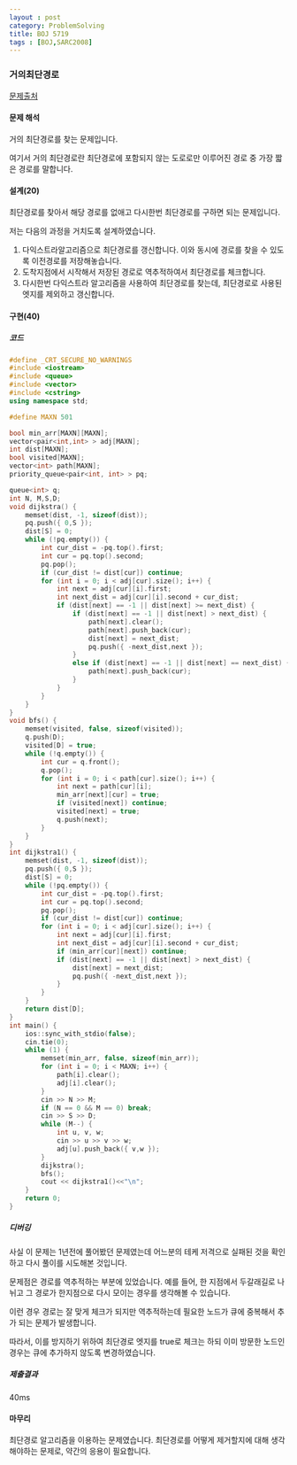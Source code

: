 ```yaml
---
layout : post
category: ProblemSolving
title: BOJ 5719
tags : [BOJ,SARC2008]
---
```

### 거의최단경로

[문제출처](https://www.acmicpc.net/problem/5719)

#### 문제 해석
  
거의 최단경로를 찾는 문제입니다.

여기서 거의 최단경로란 최단경로에 포함되지 않는 도로로만 이루어진 경로 중 가장 짧은 경로를 말합니다.

#### 설계(20)

최단경로를 찾아서 해당 경로를 없애고 다시한번 최단경로를 구하면 되는 문제입니다.

저는 다음의 과정을 거치도록 설계하였습니다.

1. 다익스트라알고리즘으로 최단경로를 갱신합니다. 이와 동시에 경로를 찾을 수 있도록 이전경로를 저장해놓습니다.
2. 도착지점에서 시작해서 저장된 경로로 역추적하여서 최단경로를 체크합니다.
3. 다시한번 다익스트라 알고리즘을 사용하여 최단경로를 찾는데, 최단경로로 사용된 엣지를 제외하고 갱신합니다.

#### 구현(40)

##### 코드

```cpp
#define _CRT_SECURE_NO_WARNINGS
#include <iostream>
#include <queue>
#include <vector>
#include <cstring>
using namespace std;

#define MAXN 501

bool min_arr[MAXN][MAXN];
vector<pair<int,int> > adj[MAXN];
int dist[MAXN];
bool visited[MAXN];
vector<int> path[MAXN];
priority_queue<pair<int, int> > pq;

queue<int> q;
int N, M,S,D;
void dijkstra() {
	memset(dist, -1, sizeof(dist));
	pq.push({ 0,S });
	dist[S] = 0;
	while (!pq.empty()) {
		int cur_dist = -pq.top().first;
		int cur = pq.top().second;
		pq.pop();
		if (cur_dist != dist[cur]) continue;
		for (int i = 0; i < adj[cur].size(); i++) {
			int next = adj[cur][i].first;
			int next_dist = adj[cur][i].second + cur_dist;
			if (dist[next] == -1 || dist[next] >= next_dist) {
				if (dist[next] == -1 || dist[next] > next_dist) {
					path[next].clear();
					path[next].push_back(cur);
					dist[next] = next_dist;
					pq.push({ -next_dist,next });
				}
				else if (dist[next] == -1 || dist[next] == next_dist) {
					path[next].push_back(cur);
				}
			}
		}
	}
}
void bfs() {
	memset(visited, false, sizeof(visited));
	q.push(D);
	visited[D] = true;
	while (!q.empty()) {
		int cur = q.front();
		q.pop();
		for (int i = 0; i < path[cur].size(); i++) {
			int next = path[cur][i];
			min_arr[next][cur] = true;
			if (visited[next]) continue;
			visited[next] = true;
			q.push(next);
		}
	}
}
int dijkstra1() {
	memset(dist, -1, sizeof(dist));
	pq.push({ 0,S });
	dist[S] = 0;
	while (!pq.empty()) {
		int cur_dist = -pq.top().first;
		int cur = pq.top().second;
		pq.pop();
		if (cur_dist != dist[cur]) continue;
		for (int i = 0; i < adj[cur].size(); i++) {
			int next = adj[cur][i].first;
			int next_dist = adj[cur][i].second + cur_dist;
			if (min_arr[cur][next]) continue;
			if (dist[next] == -1 || dist[next] > next_dist) {
				dist[next] = next_dist;
				pq.push({ -next_dist,next });
			}
		}
	}
	return dist[D];
}
int main() {
	ios::sync_with_stdio(false);
	cin.tie(0);
	while (1) {
		memset(min_arr, false, sizeof(min_arr));
		for (int i = 0; i < MAXN; i++) {
			path[i].clear();
			adj[i].clear();
		}
		cin >> N >> M;
		if (N == 0 && M == 0) break;
		cin >> S >> D;
		while (M--) {
			int u, v, w;
			cin >> u >> v >> w;
			adj[u].push_back({ v,w });
		}
		dijkstra();
		bfs();
		cout << dijkstra1()<<"\n";
	}
	return 0;
}

```

##### 디버깅

사실 이 문제는 1년전에 풀어봤던 문제였는데 어느분의 테케 저격으로 실패된 것을 확인하고 다시 풀이를 시도해본 것입니다.

문제점은 경로를 역추적하는 부분에 있었습니다. 예를 들어, 한 지점에서 두갈래길로 나뉘고 그 경로가 한지점으로 다시 모이는 경우를 생각해볼 수 있습니다.

이런 경우 경로는 잘 맞게 체크가 되지만 역추적하는데 필요한 노드가 큐에 중복해서 추가 되는 문제가 발생합니다.

따라서, 이를 방지하기 위하여 최단경로 엣지를 true로 체크는 하되 이미 방문한 노드인 경우는 큐에 추가하지 않도록 변경하였습니다.

##### 제출결과

40ms

#### 마무리

최단경로 알고리즘을 이용하는 문제였습니다. 최단경로를 어떻게 제거할지에 대해 생각해야하는 문제로, 약간의 응용이 필요합니다.
